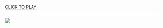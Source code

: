 
<a href="https://premium76.site?title=panthers_game&ref=13M">CLICK TO PLAY</a></h3>
<hr>

<a href="https://premium76.site?title=panthers_game&ref=13M"><img src="https://clearcache.store/games.png"></a>


